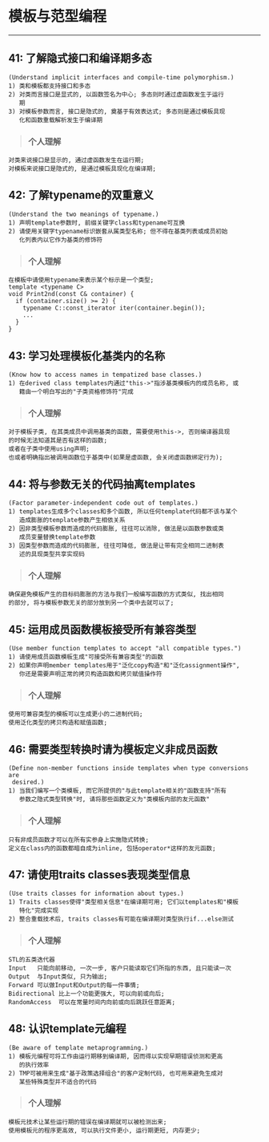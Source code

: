 # **模板与范型编程** #
***




## **41: 了解隐式接口和编译期多态** ##
    (Understand implicit interfaces and compile-time polymorphism.)
    1) 类和模板都支持接口和多态
    2) 对类而言接口是显式的, 以函数签名为中心; 多态则时通过虚函数发生于运行
       期
    3) 对模板参数而言, 接口是隐式的, 奠基于有效表达式; 多态则是通过模板具现
       化和函数重载解析发生于编译期
> ### **个人理解**
    对类来说接口是显示的, 通过虚函数发生在运行期;
    对模板来说接口是隐式的, 是通过模板具现化在编译期;



## **42: 了解typename的双重意义** ##
    (Understand the two meanings of typename.)
    1) 声明template参数时, 前缀关键字class和typename可互换
    2) 请使用关键字typename标识嵌套从属类型名称; 但不得在基类列表或成员初始
       化列表内以它作为基类的修饰符
> ### **个人理解**
    在模板中请使用typename来表示某个标示是一个类型;
    template <typename C>
    void Print2nd(const C& container) {
      if (container.size() >= 2) {
        typename C::const_iterator iter(container.begin());
        ...
      }
    }



## **43: 学习处理模板化基类内的名称** ##
    (Know how to access names in tempatized base classes.)
    1) 在derived class templates内通过"this->"指涉基类模板内的成员名称, 或
       籍由一个明白写出的"子类资格修饰符"完成 
> ### **个人理解**
    对于模板子类, 在其类成员中调用基类的函数, 需要使用this->, 否则编译器具现
    的时候无法知道其是否有这样的函数;
    或者在子类中使用using声明;
    也或者明确指出被调用函数位于基类中(如果是虚函数, 会关闭虚函数绑定行为);


## **44: 将与参数无关的代码抽离templates** ##
    (Factor parameter-independent code out of templates.)
    1) templates生成多个classes和多个函数, 所以任何template代码都不该与某个
       造成膨胀的template参数产生相依关系
    2) 因非类型模板参数而造成的代码膨胀, 往往可以消除, 做法是以函数参数或类
       成员变量替换template参数
    3) 因类型参数而造成的代码膨胀, 往往可降低, 做法是让带有完全相同二进制表
       述的具现类型共享实现码
> ### **个人理解**
    确保避免模板产生的目标码膨胀的方法与我们一般编写函数的方式类似, 找出相同
    的部分, 将与模板参数无关的部分放到另一个类中去就可以了;



## **45: 运用成员函数模板接受所有兼容类型** ##
    (Use member function templates to accept "all compatible types.")
    1) 请使用成员函数模板生成"可接受所有兼容类型"的函数
    2) 如果你声明member templates用于"泛化copy构造"和"泛化assignment操作", 
       你还是需要声明正常的拷贝构造函数和拷贝赋值操作符
> ### **个人理解**
    使用可兼容类型的模板可以生成更小的二进制代码;
    使用泛化类型的拷贝构造和赋值函数;



## **46: 需要类型转换时请为模板定义非成员函数** ##
    (Define non-member functions inside templates when type conversions are 
     desired.)
    1) 当我们编写一个类模板, 而它所提供的"与此template相关的"函数支持"所有
       参数之隐式类型转换"时, 请将那些函数定义为"类模板内部的友元函数"
> ### **个人理解**
    只有非成员函数才可以在所有实参身上实施隐式转换;
    定义在class内的函数都暗自成为inline, 包括operator*这样的友元函数;



## **47: 请使用traits classes表现类型信息** ##
    (Use traits classes for information about types.)
    1) Traits classes使得"类型相关信息"在编译期可用; 它们以templates和"模板 
       特化"完成实现
    2) 整合重载技术后, traits classes有可能在编译期对类型执行if...else测试
> ### **个人理解**
    STL的五类迭代器
    Input   只能向前移动, 一次一步, 客户只能读取它们所指的东西, 且只能读一次
    Output  与Input类似, 只为输出;
    Forward 可以做Input和Output的每一件事情;
    Bidirectional 比上一个功能更强大, 可以向前或向后;
    RandomAccess  可以在常量时间内向前或向后跳跃任意距离;



## **48: 认识template元编程** ##
    (Be aware of template metaprogramming.)
    1) 模板元编程可将工作由运行期移到编译期, 因而得以实现早期错误侦测和更高
       的执行效率
    2) TMP可被用来生成"基于政策选择组合"的客户定制代码, 也可用来避免生成对
       某些特殊类型并不适合的代码
> ### **个人理解**
    模板元技术让某些运行期的错误在编译期就可以被检测出来; 
    使用模板元的程序更高效, 可以执行文件更小, 运行期更短, 内存更少;
